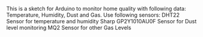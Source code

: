 This is a sketch for Arduino to monitor home quality with following data: Temperature, Humidity, Dust and Gas.
Use following sensors:
DHT22               Sensor for temperature and humidity
Sharp GP2Y1010AU0F  Sensor for Dust level monitoring
MQ2                 Sensor for other Gas Levels
